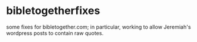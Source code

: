 bibletogetherfixes
==================

some fixes for bibletogether.com; in particular, working to allow Jeremiah's wordpress posts to contain raw quotes.

